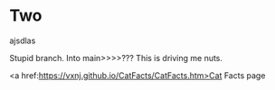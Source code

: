 # Two
 ajsdlas

Stupid branch. Into main>>>>???
This is driving me nuts.

<a href:https://vxnj.github.io/CatFacts/CatFacts.htm>Cat Facts page <a/>